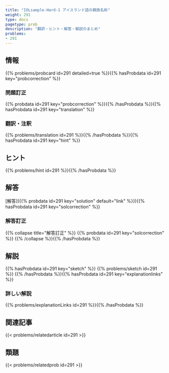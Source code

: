 ```yaml
---
title: "IOLsample-Hard-1 アイスランド語の親族名称"
weight: 291
type: docs
pagetype: prob
description: "翻訳・ヒント・解答・解説のまとめ"
problems: 
- 291
---
```


## 情報

{{% problems/probcard id=291 detailed=true %}}{{% hasProbdata id=291 key="probcorrection" %}}

### 問題訂正

{{% probdata id=291 key="probcorrection" %}}{{% /hasProbdata %}}{{% hasProbdata id=291 key="translation" %}}

### 翻訳・注釈

{{% problems/translation id=291 %}}{{% /hasProbdata %}}{{% hasProbdata id=291 key="hint" %}}

## ヒント

{{% problems/hint id=291 %}}{{% /hasProbdata %}}

## 解答

[解答]({{% probdata id=291 key="solution" default="link" %}}){{% hasProbdata id=291 key="solcorrection" %}}

### 解答訂正

{{% collapse title="解答訂正" %}}
{{% probdata id=291 key="solcorrection" %}}
{{% /collapse %}}{{% /hasProbdata %}}

## 解説

{{% hasProbdata id=291 key="sketch" %}}
{{% problems/sketch id=291 %}}
{{% /hasProbdata %}}{{% hasProbdata id=291 key="explanationlinks" %}}

### 詳しい解説

{{% problems/explanationLinks id=291 %}}{{% /hasProbdata %}}

## 関連記事

{{< problems/relatedarticle id=291 >}}

## 類題

{{< problems/relatedprob id=291 >}}
